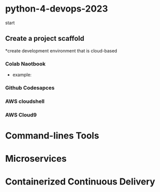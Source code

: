 # python-4-devops-2023
start

## Create a project scaffold
*create development environment that is cloud-based
### Colab Naotbook
* example: 
### Github Codesapces

### AWS cloudshell

### AWS Cloud9

# Command-lines Tools

# Microservices

# Containerized Continuous Delivery

